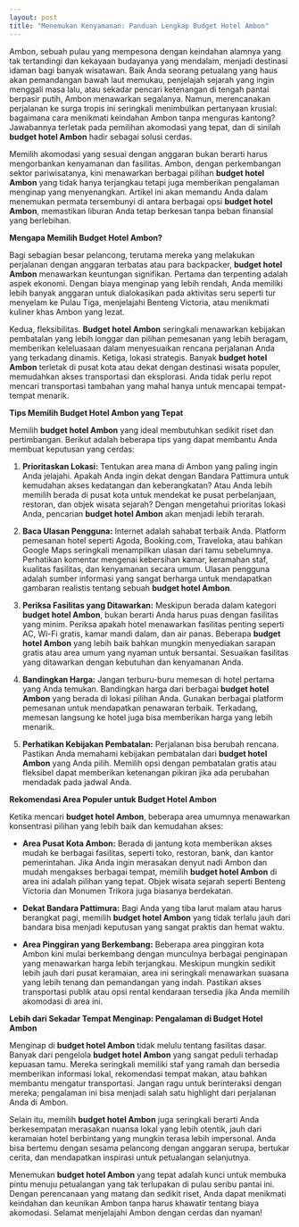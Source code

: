 ```yaml
---
layout: post
title: "Menemukan Kenyamanan: Panduan Lengkap Budget Hotel Ambon"
---
```


Ambon, sebuah pulau yang mempesona dengan keindahan alamnya yang tak tertandingi dan kekayaan budayanya yang mendalam, menjadi destinasi idaman bagi banyak wisatawan. Baik Anda seorang petualang yang haus akan pemandangan bawah laut memukau, penjelajah sejarah yang ingin menggali masa lalu, atau sekadar pencari ketenangan di tengah pantai berpasir putih, Ambon menawarkan segalanya. Namun, merencanakan perjalanan ke surga tropis ini seringkali menimbulkan pertanyaan krusial: bagaimana cara menikmati keindahan Ambon tanpa menguras kantong? Jawabannya terletak pada pemilihan akomodasi yang tepat, dan di sinilah **budget hotel Ambon** hadir sebagai solusi cerdas.

Memilih akomodasi yang sesuai dengan anggaran bukan berarti harus mengorbankan kenyamanan dan fasilitas. Ambon, dengan perkembangan sektor pariwisatanya, kini menawarkan berbagai pilihan **budget hotel Ambon** yang tidak hanya terjangkau tetapi juga memberikan pengalaman menginap yang menyenangkan. Artikel ini akan memandu Anda dalam menemukan permata tersembunyi di antara berbagai opsi **budget hotel Ambon**, memastikan liburan Anda tetap berkesan tanpa beban finansial yang berlebihan.

**Mengapa Memilih Budget Hotel Ambon?**

Bagi sebagian besar pelancong, terutama mereka yang melakukan perjalanan dengan anggaran terbatas atau para backpacker, **budget hotel Ambon** menawarkan keuntungan signifikan. Pertama dan terpenting adalah aspek ekonomi. Dengan biaya menginap yang lebih rendah, Anda memiliki lebih banyak anggaran untuk dialokasikan pada aktivitas seru seperti tur menyelam ke Pulau Tiga, menjelajahi Benteng Victoria, atau menikmati kuliner khas Ambon yang lezat.

Kedua, fleksibilitas. **Budget hotel Ambon** seringkali menawarkan kebijakan pembatalan yang lebih longgar dan pilihan pemesanan yang lebih beragam, memberikan keleluasaan dalam menyesuaikan rencana perjalanan Anda yang terkadang dinamis. Ketiga, lokasi strategis. Banyak **budget hotel Ambon** terletak di pusat kota atau dekat dengan destinasi wisata populer, memudahkan akses transportasi dan eksplorasi. Anda tidak perlu repot mencari transportasi tambahan yang mahal hanya untuk mencapai tempat-tempat menarik.

**Tips Memilih Budget Hotel Ambon yang Tepat**

Memilih **budget hotel Ambon** yang ideal membutuhkan sedikit riset dan pertimbangan. Berikut adalah beberapa tips yang dapat membantu Anda membuat keputusan yang cerdas:

1.  **Prioritaskan Lokasi:** Tentukan area mana di Ambon yang paling ingin Anda jelajahi. Apakah Anda ingin dekat dengan Bandara Pattimura untuk kemudahan akses kedatangan dan keberangkatan? Atau Anda lebih memilih berada di pusat kota untuk mendekat ke pusat perbelanjaan, restoran, dan objek wisata sejarah? Dengan mengetahui prioritas lokasi Anda, pencarian **budget hotel Ambon** akan menjadi lebih terarah.

2.  **Baca Ulasan Pengguna:** Internet adalah sahabat terbaik Anda. Platform pemesanan hotel seperti Agoda, Booking.com, Traveloka, atau bahkan Google Maps seringkali menampilkan ulasan dari tamu sebelumnya. Perhatikan komentar mengenai kebersihan kamar, keramahan staf, kualitas fasilitas, dan kenyamanan secara umum. Ulasan pengguna adalah sumber informasi yang sangat berharga untuk mendapatkan gambaran realistis tentang sebuah **budget hotel Ambon**.

3.  **Periksa Fasilitas yang Ditawarkan:** Meskipun berada dalam kategori **budget hotel Ambon**, bukan berarti Anda harus puas dengan fasilitas yang minim. Periksa apakah hotel menawarkan fasilitas penting seperti AC, Wi-Fi gratis, kamar mandi dalam, dan air panas. Beberapa **budget hotel Ambon** yang lebih baik bahkan mungkin menyediakan sarapan gratis atau area umum yang nyaman untuk bersantai. Sesuaikan fasilitas yang ditawarkan dengan kebutuhan dan kenyamanan Anda.

4.  **Bandingkan Harga:** Jangan terburu-buru memesan di hotel pertama yang Anda temukan. Bandingkan harga dari berbagai **budget hotel Ambon** yang berada di lokasi pilihan Anda. Gunakan berbagai platform pemesanan untuk mendapatkan penawaran terbaik. Terkadang, memesan langsung ke hotel juga bisa memberikan harga yang lebih menarik.

5.  **Perhatikan Kebijakan Pembatalan:** Perjalanan bisa berubah rencana. Pastikan Anda memahami kebijakan pembatalan dari **budget hotel Ambon** yang Anda pilih. Memilih opsi dengan pembatalan gratis atau fleksibel dapat memberikan ketenangan pikiran jika ada perubahan mendadak pada jadwal Anda.

**Rekomendasi Area Populer untuk Budget Hotel Ambon**

Ketika mencari **budget hotel Ambon**, beberapa area umumnya menawarkan konsentrasi pilihan yang lebih baik dan kemudahan akses:

*   **Area Pusat Kota Ambon:** Berada di jantung kota memberikan akses mudah ke berbagai fasilitas, seperti toko, restoran, bank, dan kantor pemerintahan. Jika Anda ingin merasakan denyut nadi Ambon dan mudah mengakses berbagai tempat, memilih **budget hotel Ambon** di area ini adalah pilihan yang tepat. Objek wisata sejarah seperti Benteng Victoria dan Monumen Trikora juga biasanya berdekatan.

*   **Dekat Bandara Pattimura:** Bagi Anda yang tiba larut malam atau harus berangkat pagi, memilih **budget hotel Ambon** yang tidak terlalu jauh dari bandara bisa menjadi keputusan yang sangat praktis dan hemat waktu.

*   **Area Pinggiran yang Berkembang:** Beberapa area pinggiran kota Ambon kini mulai berkembang dengan munculnya berbagai penginapan yang menawarkan harga lebih terjangkau. Meskipun mungkin sedikit lebih jauh dari pusat keramaian, area ini seringkali menawarkan suasana yang lebih tenang dan pemandangan yang indah. Pastikan akses transportasi publik atau opsi rental kendaraan tersedia jika Anda memilih akomodasi di area ini.

**Lebih dari Sekadar Tempat Menginap: Pengalaman di Budget Hotel Ambon**

Menginap di **budget hotel Ambon** tidak melulu tentang fasilitas dasar. Banyak dari pengelola **budget hotel Ambon** yang sangat peduli terhadap kepuasan tamu. Mereka seringkali memiliki staf yang ramah dan bersedia memberikan informasi lokal, rekomendasi tempat makan, atau bahkan membantu mengatur transportasi. Jangan ragu untuk berinteraksi dengan mereka; pengalaman ini bisa menjadi salah satu highlight dari perjalanan Anda di Ambon.

Selain itu, memilih **budget hotel Ambon** juga seringkali berarti Anda berkesempatan merasakan nuansa lokal yang lebih otentik, jauh dari keramaian hotel berbintang yang mungkin terasa lebih impersonal. Anda bisa bertemu dengan sesama pelancong dengan anggaran serupa, bertukar cerita, dan mendapatkan inspirasi untuk petualangan selanjutnya.

Menemukan **budget hotel Ambon** yang tepat adalah kunci untuk membuka pintu menuju petualangan yang tak terlupakan di pulau seribu pantai ini. Dengan perencanaan yang matang dan sedikit riset, Anda dapat menikmati keindahan dan keunikan Ambon tanpa harus khawatir tentang biaya akomodasi. Selamat menjelajahi Ambon dengan cerdas dan nyaman!

